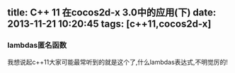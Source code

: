 title: C++ 11 在cocos2d-x 3.0中的应用(下)
date: 2013-11-21 10:20:45
tags: [c++11,cocos2d-x]
---

### **lambdas匿名函数**

我想说起c++11大家可能最常听到的就是这个了,什么lambdas表达式,不明觉厉的!